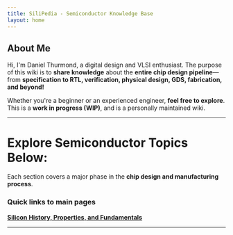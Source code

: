 ```yaml
---
title: SiliPedia - Semiconductor Knowledge Base
layout: home
---
```


## About Me
Hi, I'm Daniel Thurmond, a digital design and VLSI enthusiast. The purpose of this wiki is to **share knowledge** about the **entire chip design pipeline**—from **specification to RTL, verification, physical design, GDS, fabrication, and beyond!**  

Whether you're a beginner or an experienced engineer, **feel free to explore**. This is a **work in progress (WIP)**, and is a personally maintained wiki.

---

# **Explore Semiconductor Topics Below:**
Each section covers a major phase in the **chip design and manufacturing process**.

### **Quick links to main pages**
**[Silicon History, Properties, and Fundamentals](/SiliPedia/topics/silicon_fundamentals/index)**

---